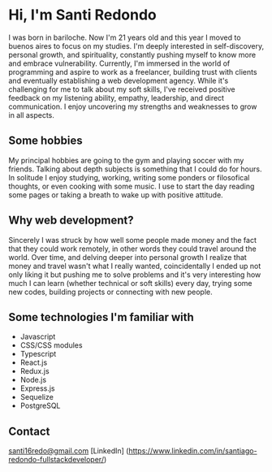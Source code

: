 # Hi, I'm Santi Redondo

I was born in bariloche. Now I'm 21 years old and this year I moved to buenos aires to focus on my studies. I'm deeply interested in self-discovery, personal growth, and spirituality, constantly pushing myself to know more and embrace vulnerability. Currently, I'm immersed in the world of programming and aspire to work as a freelancer, building trust with clients and eventually establishing a web development agency. While it's challenging for me to talk about my soft skills, I've received positive feedback on my listening ability, empathy, leadership, and direct communication. I enjoy uncovering my strengths and weaknesses to grow in all aspects.


## Some hobbies

My principal hobbies are going to the gym and playing soccer with my friends. Talking about depth subjects is something that I could do for hours. In solitude I enjoy studying, working, writing some ponders or filosofical thoughts, or even cooking with some music. I use to start the day reading some pages or taking a breath to wake up with positive attitude.


## Why web development?

Sincerely I was struck by how well some people made money and the fact that they could work remotely, in other words they could travel around the world. Over time, and delving deeper into personal growth I realize that money and travel wasn't what I really wanted, coincidentally I ended up not only liking it but pushing me to solve problems and it's very interesting how much I can learn (whether technical or soft skills) every day, trying some new codes, building projects or connecting with new people.


## Some technologies I'm familiar with

-    Javascript
-    CSS/CSS modules
-    Typescript
-    React.js
-    Redux.js
-    Node.js
-    Express.js
-    Sequelize
-    PostgreSQL


## Contact

santi16redo@gmail.com
[LinkedIn] (https://www.linkedin.com/in/santiago-redondo-fullstackdeveloper/)

